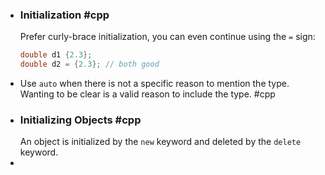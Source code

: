 - ### Initialization #cpp 
  Prefer curly-brace initialization, you can even continue using the `=` sign:
  ```cpp
  double d1 {2.3};
  double d2 = {2.3}; // both good
  ```
- Use `auto` when there is not a specific reason to mention the type. Wanting to be clear is a valid reason to include the type. #cpp
- ### Initializing Objects #cpp 
  An object is initialized by the `new` keyword and deleted by the `delete` keyword.
-